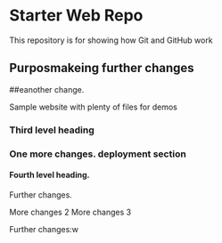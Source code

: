 # Starter Web Repo

This repository is for showing how Git and GitHub work

## Purposmakeing further changes

##eanother change.

Sample website with plenty of files for demos

### Third level heading
### One more changes. deployment section
#### Fourth level heading.
Further changes.

More changes 2
More changes 3

Further changes:w

